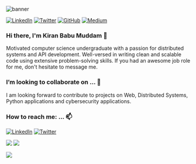![banner](https://media-exp1.licdn.com/dms/image/C5116AQERHM1Nhqq_6Q/profile-displaybackgroundimage-shrink_350_1400/0?e=1600300800&v=beta&t=5SwL6SSMthqxNPuwb2WhdiFZebKwMlrLIKJxgbPONvI)

[![LinkedIn](https://img.shields.io/badge/LinkedIn-kiranbabumuddam-blue?style=flat-square&logo=linkedin)](https://www.linkedin.com/in/kiranbabumuddam/)
[![Twitter](https://img.shields.io/twitter/follow/kiranbabumuddam?style=flat-square&logo=twitter)](https://twitter.com/kiranbabumuddam)
[![GitHub](https://img.shields.io/badge/GitHub-kiranbabumuddam-lightgrey?style=flat-square&logo=github)](https://www.github.com/kiranbabumuddam/)
[![Medium](https://img.shields.io/badge/Medium-kiranbabumuddam-green?style=flat-square&logo=medium)](https://medium.com/@kiranbabumuddam)

### Hi there, I'm Kiran Babu Muddam 👋

Motivated computer science undergraduate with a passion for distributed systems and API development. Well-versed in writing clean and scalable code using extensive problem-solving skills. If you had an awesome job role for me, don't hesitate to message me. 


###  I’m looking to collaborate on ... 👯

I am looking forward to contribute to projects on Web, Distributed Systems, Python applications and cybersecurity applications.

###  How to reach me: ... 📫

[![LinkedIn](https://img.shields.io/badge/LinkedIn-kiranbabumuddam-blue?style=flat-square&logo=linkedin)](https://www.linkedin.com/in/kiranbabumuddam/)
[![Twitter](https://img.shields.io/twitter/follow/kiranbabumuddam?style=flat-square&logo=twitter)](https://twitter.com/kiranbabumuddam)

![](https://github-readme-stats.vercel.app/api?username=kiranbabumuddam&count_private=true&hide_border=true&include_all_commits=true&hide=issues&show_icons=true&theme=radical)
![](https://github-readme-stats.vercel.app/api/top-langs/?username=kiranbabumuddam&layout=compact&hide_border=true&theme=radical)

![](https://komarev.com/ghpvc/?username=kiranbabumuddam&color=green&style=flat-square&label=Guests)


